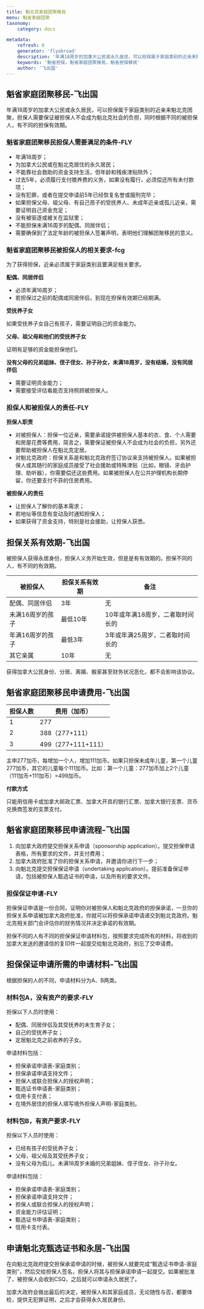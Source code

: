 ```yaml
---
title: 魁北克家庭团聚移民
menu: 魁省家庭团聚
taxonomy:
    category: docs

metadata:
    refresh: 0
    generator: 'flyabroad'
    description: '年满18周岁的加拿大公民或永久居民，可以担保属于家庭类别的近亲来魁北克团聚，担保人需要保证被担保人不会成为魁北克社会的负担，同时根据不同的被担保人，有不同的担保有效期。'
    keywords: '魁省担保，魁省家庭团聚移民，魁省担保移民'
    author: '飞出国'
---
```


## 魁省家庭团聚移民-飞出国

年满18周岁的加拿大公民或永久居民，可以担保属于家庭类别的近亲来魁北克团聚，担保人需要保证被担保人不会成为魁北克社会的负担，同时根据不同的被担保人，有不同的担保有效期。

### 魁省家庭团聚移民担保人需要满足的条件-FLY

* 年满18周岁；
* 为加拿大公民或在魁北克居住的永久居民；
* 不能靠社会救助的资金支持生活，但年龄和残疾津贴除外；
* 过去5年，必须履行支付赡养费的义务，如果没有履行，必须偿还所有未付款项；
* 没有犯罪，或者在提交申请前5年已经恢复名誉或服刑完毕；
* 如果担保父母、祖父母、有自己孩子的受抚养人、未成年近亲或孤儿近亲，需要证明自己资金充足；
* 没有被驱逐或被关在监狱里；
* 不能担保未满16周岁的配偶、同居伴侣；
* 需要确保到了法定年龄的被担保人签署声明，表明他们理解团聚移民的意义。

### 魁省家庭团聚移民被担保人的相关要求-fcg

为了获得担保，近亲必须属于家庭类别且要满足相关要求。

**配偶、同居伴侣**

* 必须年满16周岁；
* 若担保过之前的配偶或同居伴侣，到现在担保有效期已经期满。

**受抚养子女**

如果受抚养子女自己有孩子，需要证明自己的资金能力。

**父母、祖父母和他们的受抚养子女**

证明有足够的资金能担保他们。

**没有父母的兄弟姐妹、侄子侄女、孙子孙女，未满18周岁，没有结婚，没有同居伴侣**

* 需要证明资金能力；
* 需要接受评估看能否支持照顾被担保人。

### 担保人和被担保人的责任-FLY

**担保人职责**

* 对被担保人：担保一位近亲，需要承诺提供被担保人基本的衣、食、个人需要和房屋花费等费用，简言之，需要保证被担保人不会成为社会的负担，另外还要帮助被担保人在魁北克定居。
* 对魁北克政府：担保关系是和魁北克政府签订协议来支持被担保人。如果被担保人或其随行的家庭成员接受了社会援助或特殊津贴（比如，眼镜、牙齿护理、助听器），你需要偿还这些费用。如果被担保人在公共护理机构长期停留，你还要支付不菲的住房费用。

**被担保人的责任**

* 让担保人了解你的基本需求；
* 若地址等信息有变动及时通知担保人；
* 如果获得了资金支持，特别是社会援助，让担保人获悉。

## 担保关系有效期-飞出国

被担保人获得永居身份，担保人义务开始生效，但是是有有效期的。担保不同的人，有不同的有效期。

被担保人 | 担保关系有效期 | 备注
-----|---------|---
配偶、同居伴侣 | 3年 | 无
未满16周岁的孩子 | 最低10年 | 10年或年满18周岁，二者取时间长的
年满16周岁的孩子 | 最低3年 | 3年或年满25周岁，二者取时间长的
其它亲属 | 10年 | 无

获得加拿大公民身份、分居、离婚、搬家甚至财务状况恶化，都不会影响该协议。

## 魁省家庭团聚移民申请费用-飞出国

担保人数 | 费用（加币）
-----|-------
1 | 277
2 | 388（277+111）
3 | 499（277+111+111）

主申277加币，每增加一个人，增加111加币。如果只担保未成年儿童，第一个儿童277加币，其它的儿童每个111加币。比如：第一个儿童：277加币加上2个儿童（111加币+111加币）=499加币。

**付款方式**

只能用信用卡或加拿大邮政汇票、加拿大开具的银行汇票、加拿大银行支票、货币兑换商签发的支票支付。

## 魁省家庭团聚移民申请流程-飞出国

1. 向加拿大政府提交担保关系申请（sponsorship application）。提交担保申请表格，所有要求的文件，并支付费用；
2. 加拿大政府批准了你的担保关系申请，并邀请你进行下一步；
3. 向魁北克提交担保保证申请（undertaking application）。提前准备保证申请，包括被担保人甄选证书的申请，以及所有的要求文件。

### 担保保证申请-FLY

担保保证申请是一份合同，证明你对被担保人和魁北克政府的担保承诺，一旦你的担保关系申请被加拿大政府批准，你就可以将担保承诺申请递交到魁北克政府。魁北克相关部门会评估你的财务情况并决定承诺的有效期。

担保不同的人有不同的担保保证申请材料包，按照要求完成所有的材料，将收到的加拿大发送的邀请信的复印件一起提交给魁北克政府，别忘了交申请费。

## 担保保证申请所需的申请材料-飞出国

根据担保的人的不同，申请材料分为A、B两类。

### 材料包A，没有资产的要求-FLY

担保以下人员时使用：

* 配偶、同居伴侣及其受抚养的未生育子女；
* 自己的受抚养子女；
* 定居魁北克之前收养的子女。

申请材料包括：

* 担保承诺申请表-家庭类别；
* 担保承诺申请支持文件；
* 担保人或联合担保人的授权声明；
* 甄选证书申请表-家庭类别；
* 信用卡支付表；
* 在境外居住的担保人填写境外担保人声明-家庭类别。

### 材料包B，有资产要求-FLY

担保以下人员时使用：

* 已经有孩子的受抚养子女；
* 父母，祖父母及其受抚养子女；
* 没有父母为孤儿，未满18周岁未婚的兄弟姐妹、侄子侄女、孙子孙女。

申请材料包括：

* 担保承诺申请表-家庭类别；
* 担保承诺申请支持文件；
* 担保人或联合担保人的授权声明；
* 资金能力评估证明；
* 甄选证书申请表-家庭类别；
* 信用卡支付表。

## 申请魁北克甄选证书和永居-飞出国

在向魁北克政府提交担保承诺申请的时候，被担保人就要完成“甄选证书申请-家庭类别”，然后交给担保人签名，担保人将其与担保承诺申请一起提交。如果被批准了，被担保人会收到CSQ，之后就可以申请永久居民了。

加拿大政府会做出最后的决定，被担保人和其家庭成员，无论随性与否，都要体检，提供无犯罪证明，之后才会获得永久居民身份。


